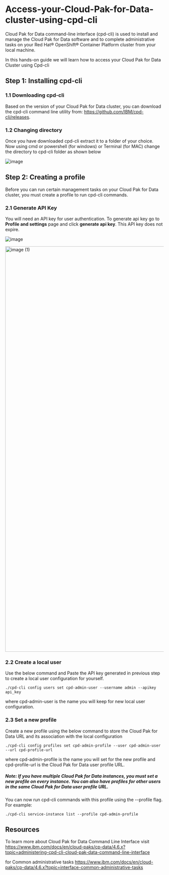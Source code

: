 # Access-your-Cloud-Pak-for-Data-cluster-using-cpd-cli

Cloud Pak for Data command-line interface (cpd-cli) is used to install and manage the Cloud Pak for Data software and to complete administrative tasks on your Red Hat® OpenShift® Container Platform cluster from your local machine.

In this hands-on guide we will learn how to access your Cloud Pak for Data Cluster using Cpd-cli

## Step 1: Installing cpd-cli

### 1.1 Downloading cpd-cli

Based on the version of your Cloud Pak for Data cluster, you can download the cpd-cli command line utility from: https://github.com/IBM/cpd-cli/releases.

### 1.2 Changing directory

Once you have downloaded cpd-cli extract it to a folder of your choice. Now using cmd or powershell (for windows) or Terminal (for MAC) change the directory to cpd-cli folder as shown below

![image](https://user-images.githubusercontent.com/16270682/207262269-829404c8-8451-4911-8658-8ada7e25f209.png)

## Step 2: Creating a profile

Before you can run certain management tasks on your Cloud Pak for Data cluster, you must create a profile to run cpd-cli commands.

### 2.1 Generate API Key

You will need an API key for user authentication. To generate api key go to **Profile and settings** page and click **generate api key**. This API key does not expire.

![image](https://user-images.githubusercontent.com/16270682/207292743-9a43c235-c456-4ce5-a732-f4fc8867fe5f.png)

<img width="1288" alt="image (1)" src="https://user-images.githubusercontent.com/16270682/207292951-e36f2a60-7558-411a-9764-dad849403dca.png">

### 2.2 Create a local user 

Use the below command and Paste the API key generated in previous step to create a local user configuration for yourself.

```
./cpd-cli config users set cpd-admin-user --username admin --apikey api_key

```
where cpd-admin-user is the name you will keep for new local user configuration.

### 2.3 Set a new profile

Create a new profile using the below command to store the Cloud Pak for Data URL and its association with the local configuration

```
./cpd-cli config profiles set cpd-admin-profile --user cpd-admin-user --url cpd-profile-url

```

where cpd-admin-profile is the name you will set for the new profile and cpd-profile-url is the Cloud Pak for Data user profile URL.

##### Note: If you have multiple Cloud Pak for Data instances, you must set a new profile on every instance. You can also have profiles for other users in the same Cloud Pak for Data user profile URL.


You can now run cpd-cli commands with this profile using the --profile flag. For example:

```
./cpd-cli service-instance list --profile cpd-admin-profile

```

## Resources

To learn more about Cloud Pak for Data Command Line Interface visit https://www.ibm.com/docs/en/cloud-paks/cp-data/4.6.x?topic=administering-cpd-cli-cloud-pak-data-command-line-interface

for Common administrative tasks https://www.ibm.com/docs/en/cloud-paks/cp-data/4.6.x?topic=interface-common-administrative-tasks

